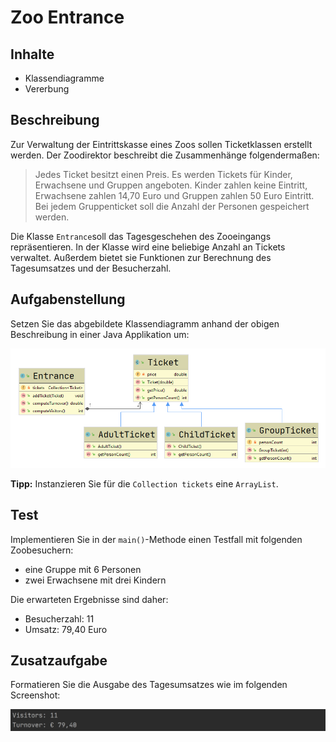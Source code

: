 # Zoo Entrance

## Inhalte

- Klassendiagramme
- Vererbung

## Beschreibung

Zur Verwaltung der Eintrittskasse eines Zoos sollen Ticketklassen erstellt werden. Der Zoodirektor beschreibt die Zusammenhänge folgendermaßen:

> Jedes Ticket besitzt einen Preis. Es werden Tickets für Kinder, Erwachsene und Gruppen angeboten. Kinder zahlen keine Eintritt, Erwachsene zahlen 14,70 Euro und Gruppen zahlen 50 Euro Eintritt. Bei jedem Gruppenticket soll die Anzahl der Personen gespeichert werden. 

Die Klasse `Entrance`soll das Tagesgeschehen des Zooeingangs repräsentieren. In der Klasse wird eine beliebige Anzahl an Tickets verwaltet. Außerdem bietet sie Funktionen zur Berechnung des Tagesumsatzes und der Besucherzahl.

## Aufgabenstellung

Setzen Sie das abgebildete Klassendiagramm anhand der obigen Beschreibung in einer Java Applikation um:

![img](./images/class-diagram.png)

**Tipp:** Instanzieren Sie für die `Collection tickets` eine `ArrayList`.

## Test

Implementieren Sie in der `main()`-Methode einen Testfall mit folgenden Zoobesuchern:

- eine Gruppe mit 6 Personen
- zwei Erwachsene mit drei Kindern

Die erwarteten Ergebnisse sind daher:

- Besucherzahl: 11
- Umsatz: 79,40 Euro

## Zusatzaufgabe

Formatieren Sie die Ausgabe des Tagesumsatzes wie im folgenden Screenshot:

![img](./images/console.png)